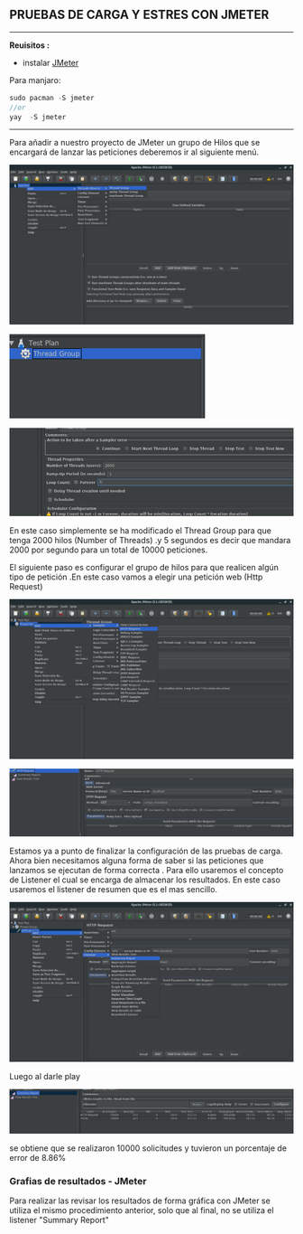 ## PRUEBAS DE CARGA Y ESTRES CON JMETER

---

**Reuisitos :** 
- instalar [JMeter](https://jmeter.apache.org/)

Para manjaro:

```javascript
sudo pacman -S jmeter
//or 
yay  -S jmeter
```
---

Para añadir a nuestro proyecto de JMeter un grupo de Hilos que se encargará de lanzar las peticiones deberemos ir al siguiente menú.

![1](./1.png)

![2](./2.png)

![13](./13.png)

En este caso simplemente se ha modificado el Thread Group para que tenga 2000 hilos (Number of Threads) .y 5 segundos es decir que mandara 2000 por segundo para un total de 10000 peticiones.

El siguiente paso es configurar el grupo de hilos para que realicen algún tipo de petición .En este caso vamos a elegir una petición web (Http Request)

![4](./4.png)

![8](./8.png)

Estamos ya a punto de finalizar la configuración de las pruebas de carga. Ahora bien necesitamos alguna forma de saber si las peticiones que lanzamos se ejecutan de forma correcta . Para ello usaremos el concepto de Listener el cual se encarga de almacenar los resultados. En este caso usaremos el listener de resumen que es el mas sencillo.

![6](./6.png)

Luego al darle play 

![12](./12.png)

se  obtiene que se realizaron 10000 solicitudes y tuvieron un porcentaje de error de 8.86%

### Grafias de resultados - JMeter

Para realizar las revisar los resultados de forma gráfica con JMeter se utiliza el mismo procedimiento anterior, solo que al final, no se utiliza el listener "Summary Report"